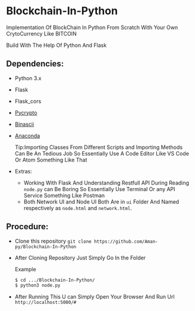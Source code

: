 # Blockchain-In-Python

Implementation Of BlockChain In Python From Scratch With Your Own CrytoCurrency Like BITCOIN

Build With The Help Of Python And Flask

## Dependencies:

- Python 3.x
- Flask
- Flask_cors
- [Pycrypto](https://pypi.org/project/pycrypto/)
- [Binascii](http://flask.pocoo.org/)
- [Anaconda](https://docs.anaconda.com/anaconda/)

  Tip:Importing Classes From Different Scripts and Importing Methods Can Be An Tedious Job So Essentially Use A Code Editor Like VS Code Or Atom Something Like That

- Extras:
	
	- Working With Flask And Understanding Restfull API During Reading `node.py` can Be  Boring So Essentially Use Terminal Or any API Service Something Like Postman
	- Both Network UI and Node UI Both Are in `ui` Folder And Named respectively as `node.html` and `network.html`.

## Procedure:

- Clone this repository `git clone https://github.com/Aman-py/Blockchain-In-Python`
- After Cloning Repository Just Simply Go In the Folder

    Example
    ```bash
    $ cd .../Blockchain-In-Python/ 
    $ python3 node.py 
    ```
- After Running This U can Simply Open Your Browser And Run Url `http://localhost:5000/#`
